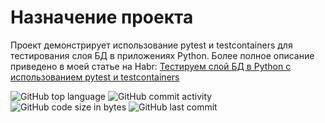 # Назначение проекта
Проект демонстрирует использование pytest и testcontainers для тестирования слоя БД в приложениях Python.
Более полное описание приведено в моей статье на Habr: [Тестируем слой БД в Python с использованием pytest и testcontainers](https://habr.com/ru/post/677598/)


![GitHub top language](https://img.shields.io/github/languages/top/avdavydov/db_tests_example)
![GitHub commit activity](https://img.shields.io/github/commit-activity/m/avdavydov/db_tests_example)
![GitHub code size in bytes](https://img.shields.io/github/languages/code-size/avdavydov/db_tests_example)
![GitHub last commit](https://img.shields.io/github/last-commit/avdavydov/db_tests_example)
